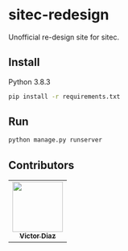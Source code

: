 # sitec-redesign

Unofficial re-design site for sitec.

## Install
Python 3.8.3
```bash
pip install -r requirements.txt
```

## Run
```bash
python manage.py runserver
```

## Contributors

<table>
  <tr>
    <td align="center"><a href="https://github.com/DictaVizor"><img src="https://avatars.githubusercontent.com/u/85518500?v=4" width="100px;" alt=""/><br /><sub><b>Victor Diaz</b></sub></a><br /></td>
  </tr>
<table>
